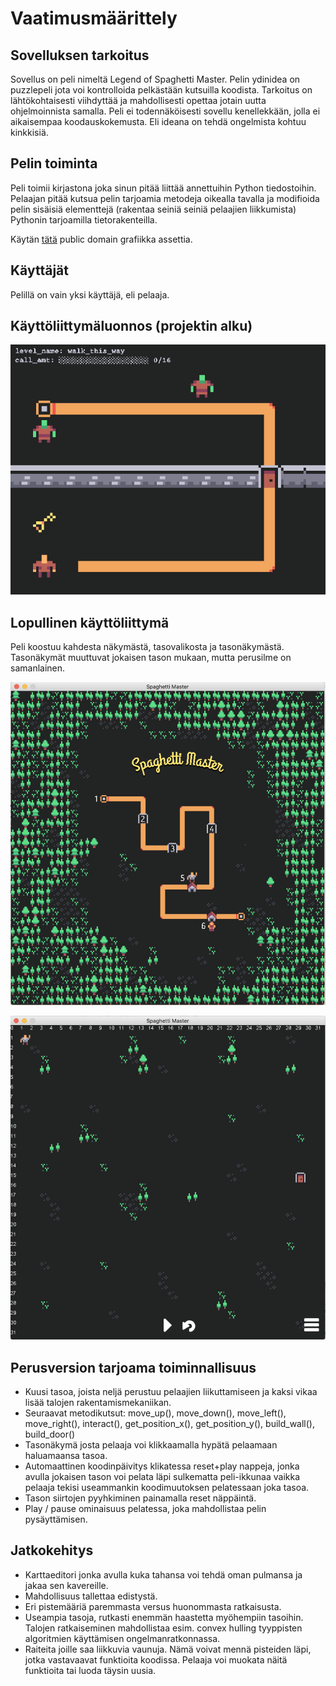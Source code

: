 # Vaatimusmäärittely

## Sovelluksen tarkoitus

Sovellus on peli nimeltä Legend of Spaghetti Master. Pelin ydinidea on puzzlepeli jota voi kontrolloida pelkästään kutsuilla koodista. Tarkoitus on lähtökohtaisesti viihdyttää ja mahdollisesti opettaa jotain uutta ohjelmoinnista samalla. Peli ei todennäköisesti sovellu kenellekkään, jolla ei aikaisempaa koodauskokemusta. Eli ideana on tehdä ongelmista kohtuu kinkkisiä.

## Pelin toiminta

Peli toimii kirjastona joka sinun pitää liittää annettuihin Python tiedostoihin. Pelaajan pitää kutsua pelin tarjoamia metodeja oikealla tavalla ja modifioida pelin sisäisiä elementtejä (rakentaa seiniä seiniä pelaajien liikkumista) Pythonin tarjoamilla tietorakenteilla.

Käytän [tätä](https://www.kenney.nl/assets/micro-roguelike) public domain grafiikka assettia.

## Käyttäjät

Pelillä on vain yksi käyttäjä, eli pelaaja.

## Käyttöliittymäluonnos (projektin alku)

![](https://raw.githubusercontent.com/enkomat/ot-harjoitustyo/master/dokumentaatio/level1.png)

## Lopullinen käyttöliittymä

Peli koostuu kahdesta näkymästä, tasovalikosta ja tasonäkymästä. Tasonäkymät muuttuvat jokaisen tason mukaan, mutta perusilme on samanlainen.

![](https://raw.githubusercontent.com/enkomat/ot-harjoitustyo/master/dokumentaatio/main_menu_screenshot.png)

![](https://raw.githubusercontent.com/enkomat/ot-harjoitustyo/master/dokumentaatio/level_1_screenshot.png)

## Perusversion tarjoama toiminnallisuus

* Kuusi tasoa, joista neljä perustuu pelaajien liikuttamiseen ja kaksi vikaa lisää talojen rakentamismekaniikan.
* Seuraavat metodikutsut: move_up(), move_down(), move_left(), move_right(), interact(), get_position_x(), get_position_y(), build_wall(), build_door()
* Tasonäkymä josta pelaaja voi klikkaamalla hypätä pelaamaan haluamaansa tasoa.
* Automaattinen koodinpäivitys klikatessa reset+play nappeja, jonka avulla jokaisen tason voi pelata läpi sulkematta peli-ikkunaa vaikka pelaaja tekisi useammankin koodimuutoksen pelatessaan joka tasoa.
* Tason siirtojen pyyhkiminen painamalla reset näppäintä.
* Play / pause ominaisuus pelatessa, joka mahdollistaa pelin pysäyttämisen.

## Jatkokehitys

* Karttaeditori jonka avulla kuka tahansa voi tehdä oman pulmansa ja jakaa sen kavereille.
* Mahdollisuus tallettaa edistystä.
* Eri pistemääriä paremmasta versus huonommasta ratkaisusta.
* Useampia tasoja, rutkasti enemmän haastetta myöhempiin tasoihin. Talojen ratkaiseminen mahdollistaa esim. convex hulling tyyppisten algoritmien käyttämisen ongelmanratkonnassa.
* Raiteita joille saa liikkuvia vaunuja. Nämä voivat mennä pisteiden läpi, jotka vastavaavat funktioita koodissa. Pelaaja voi muokata näitä funktioita tai luoda täysin uusia.
